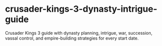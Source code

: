 # crusader-kings-3-dynasty-intrigue-guide
Crusader Kings 3 guide with dynasty planning, intrigue, war, succession, vassal control, and empire-building strategies for every start date.
